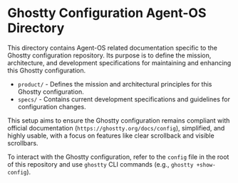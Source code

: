 # Ghostty Configuration Agent-OS Directory

This directory contains Agent-OS related documentation specific to the Ghostty configuration repository.
Its purpose is to define the mission, architecture, and development specifications for maintaining and enhancing this Ghostty configuration.

- `product/` - Defines the mission and architectural principles for this Ghostty configuration.
- `specs/` - Contains current development specifications and guidelines for configuration changes.

This setup aims to ensure the Ghostty configuration remains compliant with official documentation (`https://ghostty.org/docs/config`), simplified, and highly usable, with a focus on features like clear scrollback and visible scrollbars.

To interact with the Ghostty configuration, refer to the `config` file in the root of this repository and use `ghostty` CLI commands (e.g., `ghostty +show-config`).